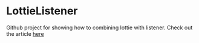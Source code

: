 # LottieListener
Github project for showing how to combining lottie with listener. Check out the article [here](https://medium.com/@bobbyirawan_/lottie-android-with-listener-373cbf617451)
